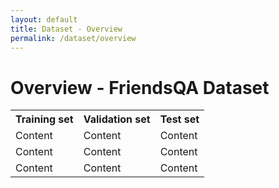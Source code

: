 ```yaml
---
layout: default
title: Dataset - Overview
permalink: /dataset/overview
---
```


<link rel="stylesheet" href="/assets/css/dataset.css">

<div class="overview content-container">
  <h1 class = "content-title">
    Overview - FriendsQA Dataset
  </h1>
  <div class="content-item">
    <table id="overview">
      <tr>
        <th>Training set</th>
        <th>Validation set</th>
        <th>Test set</th>
      </tr>
      <tr>
        <td>Content</td>
        <td>Content</td>
        <td>Content</td>
      </tr>
      <tr>
        <td>Content</td>
        <td>Content</td>
        <td>Content</td>
      </tr>
      <tr>
        <td>Content</td>
        <td>Content</td>
        <td>Content</td>
      </tr>
    </table>
  </div>
</div>
